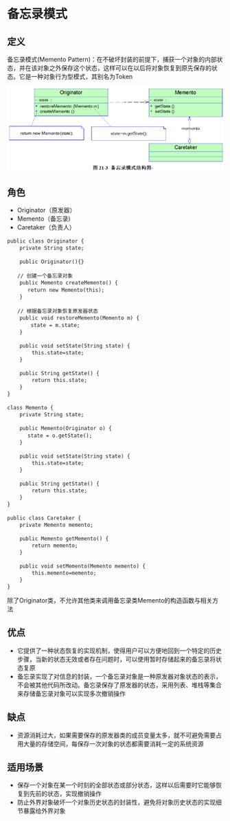 # 备忘录模式

## 定义
备忘录模式(Memento Pattern)：在不破坏封装的前提下，捕获一个对象的内部状态，并在该对象之外保存这个状态，这样可以在以后将对象恢复到原先保存的状态。它是一种对象行为型模式，其别名为Token

![img](./img/备忘录模式.jpg)

## 角色
*  Originator（原发器）
*  Memento（备忘录)
*  Caretaker（负责人）

```
public class Originator {  
    private String state;  
  
    public Originator(){}  
  
　　// 创建一个备忘录对象  
    public Memento createMemento() {  
　　　　return new Memento(this);  
    }  
  
　　// 根据备忘录对象恢复原发器状态  
    public void restoreMemento(Memento m) {  
　　　　 state = m.state;  
    }  
  
    public void setState(String state) {  
        this.state=state;  
    }  
  
    public String getState() {  
        return this.state;  
    }  
}

class Memento {  
    private String state;  
  
    public Memento(Originator o) {  
　　　　state = o.getState();  
    }  
  
    public void setState(String state) {  
        this.state=state;  
    }  
  
    public String getState() {  
        return this.state;  
    }  
} 

public class Caretaker {  
    private Memento memento;  
  
    public Memento getMemento() {  
        return memento;  
    }  
  
    public void setMemento(Memento memento) {  
        this.memento=memento;  
    }  
}
```

除了Originator类，不允许其他类来调用备忘录类Memento的构造函数与相关方法

## 优点
*  它提供了一种状态恢复的实现机制，使得用户可以方便地回到一个特定的历史步骤，当新的状态无效或者存在问题时，可以使用暂时存储起来的备忘录将状态复原
*  备忘录实现了对信息的封装，一个备忘录对象是一种原发器对象状态的表示，不会被其他代码所改动。备忘录保存了原发器的状态，采用列表、堆栈等集合来存储备忘录对象可以实现多次撤销操作

## 缺点
*  资源消耗过大，如果需要保存的原发器类的成员变量太多，就不可避免需要占用大量的存储空间，每保存一次对象的状态都需要消耗一定的系统资源

## 适用场景
*  保存一个对象在某一个时刻的全部状态或部分状态，这样以后需要时它能够恢复到先前的状态，实现撤销操作
*  防止外界对象破坏一个对象历史状态的封装性，避免将对象历史状态的实现细节暴露给外界对象
